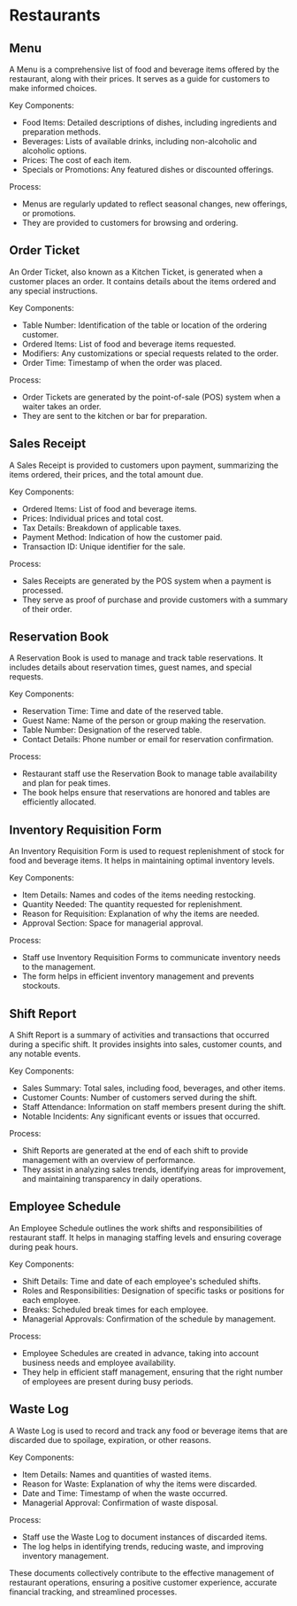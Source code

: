 # Restaurants

## Menu

A Menu is a comprehensive list of food and beverage items offered by the restaurant, along with their prices. It serves as a guide for customers to make informed choices.

Key Components:

* Food Items: Detailed descriptions of dishes, including ingredients and preparation methods.
* Beverages: Lists of available drinks, including non-alcoholic and alcoholic options.
* Prices: The cost of each item.
* Specials or Promotions: Any featured dishes or discounted offerings.

Process:

* Menus are regularly updated to reflect seasonal changes, new offerings, or promotions.
* They are provided to customers for browsing and ordering.

## Order Ticket

An Order Ticket, also known as a Kitchen Ticket, is generated when a customer places an order. It contains details about the items ordered and any special instructions.

Key Components:

* Table Number: Identification of the table or location of the ordering customer.
* Ordered Items: List of food and beverage items requested.
* Modifiers: Any customizations or special requests related to the order.
* Order Time: Timestamp of when the order was placed.

Process:

* Order Tickets are generated by the point-of-sale (POS) system when a waiter takes an order.
* They are sent to the kitchen or bar for preparation.

## Sales Receipt

A Sales Receipt is provided to customers upon payment, summarizing the items ordered, their prices, and the total amount due.

Key Components:

* Ordered Items: List of food and beverage items.
* Prices: Individual prices and total cost.
* Tax Details: Breakdown of applicable taxes.
* Payment Method: Indication of how the customer paid.
* Transaction ID: Unique identifier for the sale.

Process:

* Sales Receipts are generated by the POS system when a payment is processed.
* They serve as proof of purchase and provide customers with a summary of their order.

## Reservation Book

A Reservation Book is used to manage and track table reservations. It includes details about reservation times, guest names, and special requests.

Key Components:

* Reservation Time: Time and date of the reserved table.
* Guest Name: Name of the person or group making the reservation.
* Table Number: Designation of the reserved table.
* Contact Details: Phone number or email for reservation confirmation.

Process:

* Restaurant staff use the Reservation Book to manage table availability and plan for peak times.
* The book helps ensure that reservations are honored and tables are efficiently allocated.

## Inventory Requisition Form

An Inventory Requisition Form is used to request replenishment of stock for food and beverage items. It helps in maintaining optimal inventory levels.

Key Components:

* Item Details: Names and codes of the items needing restocking.
* Quantity Needed: The quantity requested for replenishment.
* Reason for Requisition: Explanation of why the items are needed.
* Approval Section: Space for managerial approval.

Process:

* Staff use Inventory Requisition Forms to communicate inventory needs to the management.
* The form helps in efficient inventory management and prevents stockouts.

## Shift Report

A Shift Report is a summary of activities and transactions that occurred during a specific shift. It provides insights into sales, customer counts, and any notable events.

Key Components:

* Sales Summary: Total sales, including food, beverages, and other items.
* Customer Counts: Number of customers served during the shift.
* Staff Attendance: Information on staff members present during the shift.
* Notable Incidents: Any significant events or issues that occurred.

Process:

* Shift Reports are generated at the end of each shift to provide management with an overview of performance.
* They assist in analyzing sales trends, identifying areas for improvement, and maintaining transparency in daily operations.

## Employee Schedule

An Employee Schedule outlines the work shifts and responsibilities of restaurant staff. It helps in managing staffing levels and ensuring coverage during peak hours.

Key Components:

* Shift Details: Time and date of each employee's scheduled shifts.
* Roles and Responsibilities: Designation of specific tasks or positions for each employee.
* Breaks: Scheduled break times for each employee.
* Managerial Approvals: Confirmation of the schedule by management.

Process:

* Employee Schedules are created in advance, taking into account business needs and employee availability.
* They help in efficient staff management, ensuring that the right number of employees are present during busy periods.

## Waste Log

A Waste Log is used to record and track any food or beverage items that are discarded due to spoilage, expiration, or other reasons.

Key Components:

* Item Details: Names and quantities of wasted items.
* Reason for Waste: Explanation of why the items were discarded.
* Date and Time: Timestamp of when the waste occurred.
* Managerial Approval: Confirmation of waste disposal.

Process:

* Staff use the Waste Log to document instances of discarded items.
* The log helps in identifying trends, reducing waste, and improving inventory management.

These documents collectively contribute to the effective management of restaurant operations, ensuring a positive customer experience, accurate financial tracking, and streamlined processes.